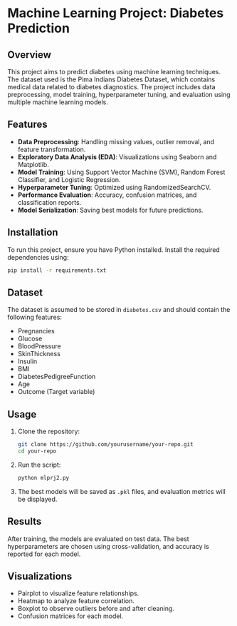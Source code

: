 # Machine Learning Project: Diabetes Prediction

## Overview
This project aims to predict diabetes using machine learning techniques. The dataset used is the Pima Indians Diabetes Dataset, which contains medical data related to diabetes diagnostics. The project includes data preprocessing, model training, hyperparameter tuning, and evaluation using multiple machine learning models.

## Features
- **Data Preprocessing**: Handling missing values, outlier removal, and feature transformation.
- **Exploratory Data Analysis (EDA)**: Visualizations using Seaborn and Matplotlib.
- **Model Training**: Using Support Vector Machine (SVM), Random Forest Classifier, and Logistic Regression.
- **Hyperparameter Tuning**: Optimized using RandomizedSearchCV.
- **Performance Evaluation**: Accuracy, confusion matrices, and classification reports.
- **Model Serialization**: Saving best models for future predictions.

## Installation
To run this project, ensure you have Python installed. Install the required dependencies using:
```bash
pip install -r requirements.txt
```

## Dataset
The dataset is assumed to be stored in `diabetes.csv` and should contain the following features:
- Pregnancies
- Glucose
- BloodPressure
- SkinThickness
- Insulin
- BMI
- DiabetesPedigreeFunction
- Age
- Outcome (Target variable)

## Usage
1. Clone the repository:
   ```bash
   git clone https://github.com/yourusername/your-repo.git
   cd your-repo
   ```
2. Run the script:
   ```bash
   python mlprj2.py
   ```
3. The best models will be saved as `.pkl` files, and evaluation metrics will be displayed.

## Results
After training, the models are evaluated on test data. The best hyperparameters are chosen using cross-validation, and accuracy is reported for each model.

## Visualizations
- Pairplot to visualize feature relationships.
- Heatmap to analyze feature correlation.
- Boxplot to observe outliers before and after cleaning.
- Confusion matrices for each model.



